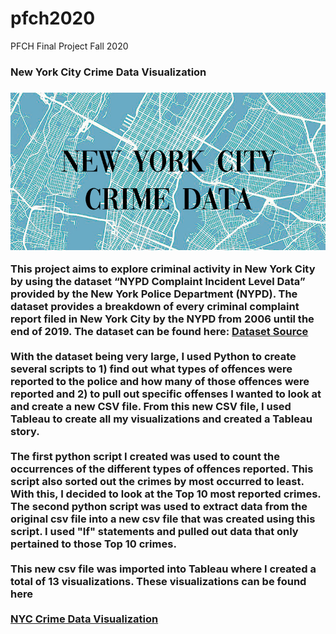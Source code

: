 # pfch2020
PFCH Final Project Fall 2020
<h3>New York City Crime Data Visualization<h3>

 <img src="NYC header image.jpg"/>
 
<p>This project aims to explore criminal activity in New York City by using the dataset “NYPD Complaint Incident Level Data” provided by the New York Police Department (NYPD). The dataset provides a breakdown of every criminal complaint report filed in New York City by the NYPD from 2006 until the end of 2019. The dataset can be found here: <a href="https://data.cityofnewyork.us/Public-Safety/NYPD-Complaint-Data-Historic/qgea-i56i">Dataset Source</a>
<br><br> With the dataset being very large, I used Python to create several scripts to 1) find out what types of offences were reported to the police and how many of those offences were reported and 2) to pull out specific offenses I wanted to look at and create a new CSV file. From this new CSV file, I used Tableau to create all my visualizations and created a Tableau story. <br><br> The first python script I created was used to count the occurrences of the different types of offences reported. This script also sorted out the crimes by most occurred to least. With this, I decided to look at the Top 10 most reported crimes. The second python script was used to extract data from the original csv file into a new csv file that was created using this script. I used "If" statements and pulled out data that only pertained to those Top 10 crimes. <br><br> This new csv file was imported into Tableau where I created a total of 13 visualizations. These visualizations can be found here <br><br><a href="https://public.tableau.com/views/NYCCrimeDataVisualization/CRIMEVISUALIZATIONFINAL?:language=en&:display_count=y&:origin=viz_share_link">NYC Crime Data Visualization</a></p>
